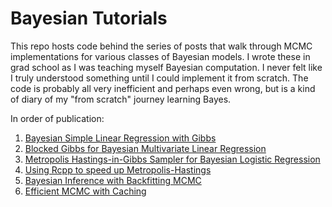 # Bayesian Tutorials
This repo hosts code behind the series of posts that walk through MCMC implementations for various classes of Bayesian models. I wrote these in grad school as I was teaching myself Bayesian computation. I never felt like I truly understood something until I could implement it from scratch. The code is probably all very inefficient and perhaps even wrong, but is a kind of diary of my "from scratch" journey learning Bayes.

In order of publication:
1. [Bayesian Simple Linear Regression with Gibbs](https://stablemarkets.wordpress.com/2017/08/07/bayesian-simple-linear-regression-with-gibbs-sampling-in-r/)
2. [Blocked Gibbs for Bayesian Multivariate Linear Regression](https://stablemarkets.wordpress.com/2017/09/05/blocked-gibbs-sampling-in-r-for-bayesian-multiple-linear-regression/)
3. [Metropolis Hastings-in-Gibbs Sampler for Bayesian Logistic Regression](https://stablemarkets.wordpress.com/2017/11/07/metropolis-in-gibbs-sampling-and-runtime-analysis-with-profviz/)
4. [Using Rcpp to speed up Metropolis-Hastings](https://stablemarkets.wordpress.com/2018/03/16/speeding-up-metropolis-hastings-with-rcpp/)
5. [Bayesian Inference with Backfitting MCMC](https://stablemarkets.wordpress.com/2018/05/03/bayesian-inference-with-backfitting-mcmc/)
6. [Efficient MCMC with Caching](https://stablemarkets.wordpress.com/2019/03/02/efficient-mcmc-with-caching/)
